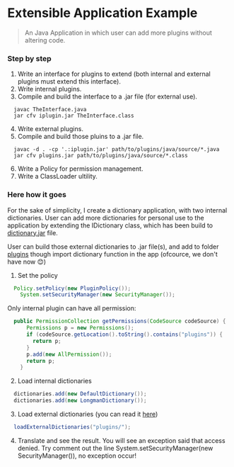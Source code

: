 # Extensible Application Example
> An Java Application in which user can add more plugins without altering code.

### Step by step
1. Write an interface for plugins to extend (both internal and external plugins must extend this interface).
2. Write internal plugins.
3. Compile and build the interface to a .jar file (for external use).
```
  javac TheInterface.java
  jar cfv iplugin.jar TheInterface.class
```
4. Write external plugins.
5. Compile and build those pluins to a .jar file.
```
  javac -d . -cp '.:iplugin.jar' path/to/plugins/java/source/*.java
  jar cfv plugins.jar path/to/plugins/java/source/*.class
```
6. Write a Policy for permission management.
7. Write a ClassLoader ultility.

### Here how it goes

For the sake of simplicity, I create a dictionary application, with two internal dictionaries. User can add more dictionaries for personal use to the application by extending the IDictionary class, which has been build to [dictionary.jar](pluginSrc/dictionary.jar) file.

User can build those external dictionaries to .jar file(s), and add to folder [plugins](plugins) though import dictionary function in the app (ofcource, we don't have now :blush:)

1. Set the policy
``` java
  Policy.setPolicy(new PluginPolicy());
	System.setSecurityManager(new SecurityManager());
```
Only internal plugin can have all permission:
``` java
  public PermissionCollection getPermissions(CodeSource codeSource) {
      Permissions p = new Permissions();
      if (codeSource.getLocation().toString().contains("plugins")) {
        return p;
      }
      p.add(new AllPermission());
      return p;
    }
```
2. Load internal dictionaries
``` java
  dictionaries.add(new DefaultDictionary());
  dictionaries.add(new LongmanDictionary());
```
3. Load external dictionaries (you can read it [here](src/main/DictionaryProvider.java))
``` java
  loadExternalDictionaries("plugins/");
```

4. Translate and see the result. You will see an exception said that access denied. Try comment out the line System.setSecurityManager(new SecurityManager()), no exception occur!
